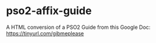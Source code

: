 # pso2-affix-guide
A HTML conversion of a PSO2 Guide from this Google Doc: https://tinyurl.com/gibmeplease
